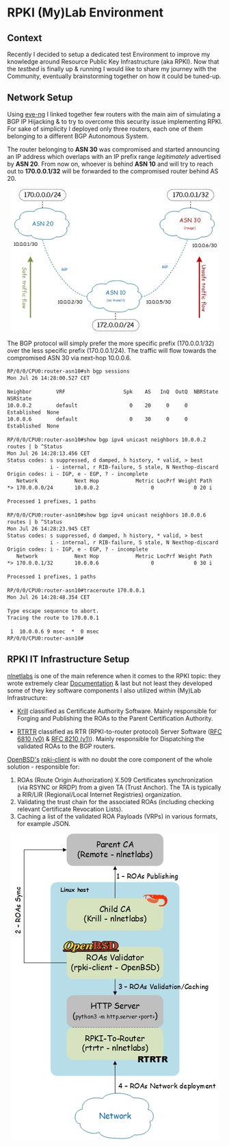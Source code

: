 # RPKI (My)Lab Environment

## Context 

Recently I decided to setup a dedicated test Environment to improve my knowledge around Resource Public Key Infrastructure (aka RPKI).
Now that the *testbed* is finally up & running I would like to share my journey with the Community, eventually brainstorming together on how it could be tuned-up.


## Network Setup

Using [eve-ng](https://www.eve-ng.net/) I linked together few routers with the main aim of simulating a BGP IP Hijacking & to try to overcome this security issue implementing RPKI.
For sake of simplicity I deployed only three routers, each one of them belonging to a different BGP Autonomous System. 

The router belonging to **ASN 30** was compromised and started announcing an IP address which overlaps with an IP prefix range *legitimately* advertised by **ASN 20**. From now on, 
whoever is behind **ASN 10** and will try to reach out to **170.0.0.1/32** will be forwarded to the compromised router behind AS 20.

<p align="center">
    <img src="rpki-lab/net/rpki_network.jpg">
</p>

The BGP protocol will simply prefer the more specific prefix (170.0.0.1/32) over the less specific prefix (170.0.0.1/24). The traffic will flow towards the compromised ASN 30 via next-hop 10.0.0.6.

```
RP/0/0/CPU0:router-asn10#sh bgp sessions
Mon Jul 26 14:28:00.527 CET

Neighbor        VRF                   Spk    AS   InQ  OutQ  NBRState     NSRState
10.0.0.2        default                 0    20     0     0  Established  None
10.0.0.6        default                 0    30     0     0  Established  None

RP/0/0/CPU0:router-asn10#show bgp ipv4 unicast neighbors 10.0.0.2 routes | b ^Status
Mon Jul 26 14:28:13.456 CET
Status codes: s suppressed, d damped, h history, * valid, > best
              i - internal, r RIB-failure, S stale, N Nexthop-discard
Origin codes: i - IGP, e - EGP, ? - incomplete
   Network            Next Hop            Metric LocPrf Weight Path
*> 170.0.0.0/24       10.0.0.2                 0             0 20 i

Processed 1 prefixes, 1 paths

RP/0/0/CPU0:router-asn10#show bgp ipv4 unicast neighbors 10.0.0.6 routes | b ^Status
Mon Jul 26 14:28:23.945 CET
Status codes: s suppressed, d damped, h history, * valid, > best
              i - internal, r RIB-failure, S stale, N Nexthop-discard
Origin codes: i - IGP, e - EGP, ? - incomplete
   Network            Next Hop            Metric LocPrf Weight Path
*> 170.0.0.1/32       10.0.0.6                 0             0 30 i

Processed 1 prefixes, 1 paths

RP/0/0/CPU0:router-asn10#traceroute 170.0.0.1
Mon Jul 26 14:28:48.354 CET

Type escape sequence to abort.
Tracing the route to 170.0.0.1

 1  10.0.0.6 9 msec  *  0 msec 
RP/0/0/CPU0:router-asn10#

```

## RPKI IT Infrastructure Setup

[nlnetlabs](https://www.nlnetlabs.nl/) is one of the main reference when it comes to the RPKI topic: they wrote extremely clear [Documentation](https://rpki.readthedocs.io/) & last but not least 
they developed some of they key software components I also utilized within (My)Lab Infrastructure:

- [Krill](https://krill.docs.nlnetlabs.nl/) classified as Certificate Authority Software. Mainly responsible for Forging and Publishing the ROAs to the Parent Certification Authority.

- [RTRTR](https://rtrtr.docs.nlnetlabs.nl/) classified as RTR (RPKI-to-router protocol) Server Software ([RFC 6810 (v0)](https://tools.ietf.org/html/rfc6810.html) & [RFC 8210 (v1)](https://tools.ietf.org/html/rfc8210.html)).
Mainly responsible for Dispatching the validated ROAs to the BGP routers.

[OpenBSD's](https://www.openbsd.org) [rpki-client](https://www.rpki-client.org/) is with no doubt the core component of the whole solution - responsible for:

1. ROAs (Route Origin Authorization) X.509 Certificates synchronization (via RSYNC or RRDP) from a given TA (Trust Anchor). The TA is typically a RIR/LIR (Regional/Local Internet Registries) organization.
2. Validating the trust chain for the associated ROAs (including checking relevant Certificate Revocation Lists).
3. Caching a list of the validated ROA Payloads (VRPs) in various formats, for example JSON.

<p align="center">
    <img src="rpki-lab/services/rpki_service.jpg">
</p>